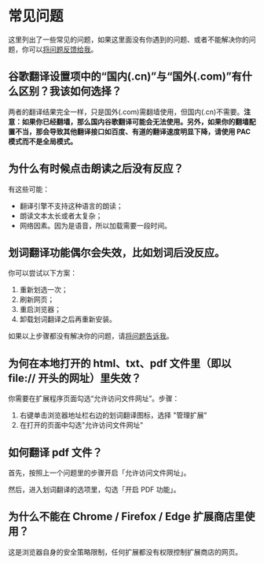 # 常见问题

这里列出了一些常见的问题，如果这里面没有你遇到的问题、或者不能解决你的问题，你可以[将问题反馈给我](./issues.html)。

## 谷歌翻译设置项中的“国内(.cn)”与“国外(.com)”有什么区别？我该如何选择？

两者的翻译结果完全一样，只是国外(.com)需翻墙使用，但国内(.cn)不需要。**注意：如果你已经翻墙，那么国内谷歌翻译可能会无法使用。另外，如果你的翻墙配置不当，那会导致其他翻译接口如百度、有道的翻译速度明显下降，请使用 PAC 模式而不是全局模式。**

## 为什么有时候点击朗读之后没有反应？

有这些可能：

- 翻译引擎不支持这种语言的朗读；
- 朗读文本太长或者太复杂；
- 网络因素。因为是语音，所以加载需要一段时间。

## 划词翻译功能偶尔会失效，比如划词后没反应。

你可以尝试以下方案：

1. 重新划选一次；
2. 刷新网页；
3. 重启浏览器；
4. 卸载划词翻译之后再重新安装。

如果以上步骤都没有解决你的问题，请[将问题告诉我](./issues.html)。

## 为何在本地打开的 html、txt、pdf 文件里（即以 file:// 开头的网址）里失效？

你需要在扩展程序页面勾选“允许访问文件网址”。步骤：

1. 右键单击浏览器地址栏右边的划词翻译图标，选择 "管理扩展"
2. 在打开的页面中勾选"允许访问文件网址"

## 如何翻译 pdf 文件？

首先，按照上一个问题里的步骤开启「允许访问文件网址」。

然后，进入划词翻译的选项里，勾选「开启 PDF 功能」。

## 为什么不能在 Chrome / Firefox / Edge 扩展商店里使用？

这是浏览器自身的安全策略限制，任何扩展都没有权限控制扩展商店的网页。

<global-footer />
